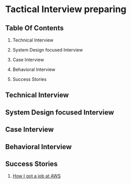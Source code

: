 # Tactical Interview preparing

## Table Of Contents

1. Technical Interview

2. System Design focused Interview

3. Case Interview

4. Behavioral Interview

5. Success Stories

## Technical Interview

## System Design focused Interview

## Case Interview

## Behavioral Interview

## Success Stories

1. [How I got a job at AWS](https://dev.to/winstonpuckett/how-i-got-a-job-at-aws-5hm3)
